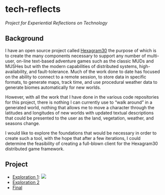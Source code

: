 # tech-reflects

*Project for Experiential Reflections on Technology*

## Background

I have an open source project called [Hexagram30](https://github.com/hexagram30) the purpose of which is to create the many components necessary to support any number of multi-user, on-line text-based adventure games such as the classic MUDs and MUSHes but with the modern capabilities of distributed systems, high-availability, and fault-tolerance. Much of the work done to date has focused on the ability to connect to a remote session, to store data in specific formats, to generate maps, track time, and use procedural weather data to generate biomes automatically for new worlds.

However, with all the work that I have done in the various code repositories for this project, there is nothing I can currently use to “walk around” in a generated world, nothing that allows me to move a character through the latitudes and longitudes of new worlds with updated textual descriptions that could be presented to the user as the land, vegetation, weather, and seasons change.

I would like to explore the foundations that would be necessary in order to create such a tool, with the hope that after a few iterations, I could determine the feasibility of creating a full-blown client for the Hexagram30 distributed game framework.

## Project

* [Exploration 1][explore1]: [![][explore1-build-badge]][explore1-build]
* [Exploration 2][explore2]
* [Final][final]

<!-- Named page links below: /-->

[explore1]: explore1/
[explore2]: explore2/
[final]: final/
[explore1-build]: https://github.com/oubiwann/tech-reflects/actions?query=workflow%3Aexplore1-build+
[explore1-build-badge]: https://github.com/oubiwann/tech-reflects/workflows/explore1-build/badge.svg

